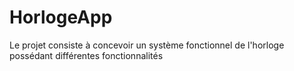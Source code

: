 # HorlogeApp
Le projet consiste à concevoir un système fonctionnel de l'horloge possédant différentes fonctionnalités
